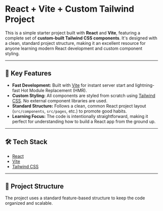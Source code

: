 # React + Vite + Custom Tailwind Project

This is a simple starter project built with **React** and **Vite**, featuring a complete set of **custom-built Tailwind CSS components**. It's designed with a clean, standard project structure, making it an excellent resource for anyone learning modern React development and custom component styling.

---

## 🚀 Key Features

* **Fast Development:** Built with [Vite](https://vitejs.dev/) for instant server start and lightning-fast Hot Module Replacement (HMR).
* **Custom Styling:** All components are styled from scratch using [Tailwind CSS](https://tailwindcss.com/). No external component libraries are used.
* **Standard Structure:** Follows a clean, common React project layout (`src/components`, `src/pages`, etc.) to promote good habits.
* **Learning Focus:** The code is intentionally straightforward, making it perfect for understanding how to build a React app from the ground up.

---

## 🛠️ Tech Stack

* [React](https://reactjs.org/)
* [Vite](https://vitejs.dev/)
* [Tailwind CSS](https://tailwindcss.com/)

---

## 📁 Project Structure

The project uses a standard feature-based structure to keep the code organized and scalable.

